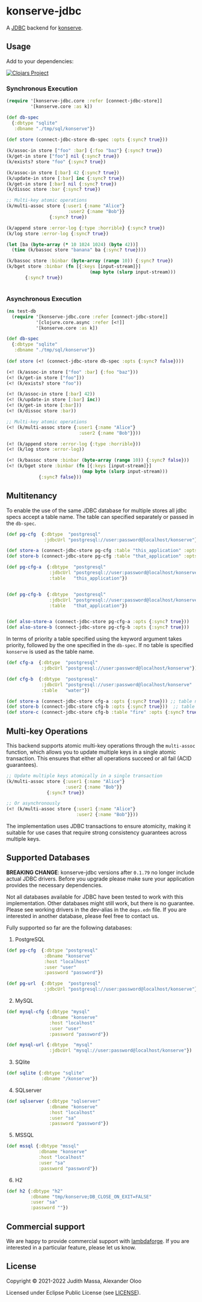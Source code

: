 # konserve-jdbc

A [JDBC](https://github.com/seancorfield/next-jdbc) backend for [konserve](https://github.com/replikativ/konserve). 

## Usage

Add to your dependencies:

[![Clojars Project](http://clojars.org/io.replikativ/konserve-jdbc/latest-version.svg)](http://clojars.org/io.replikativ/konserve-jdbc)

### Synchronous Execution

``` clojure
(require '[konserve-jdbc.core :refer [connect-jdbc-store]]
         '[konserve.core :as k])

(def db-spec
  {:dbtype "sqlite"
   :dbname "./tmp/sql/konserve"})
   
(def store (connect-jdbc-store db-spec :opts {:sync? true}))

(k/assoc-in store ["foo" :bar] {:foo "baz"} {:sync? true})
(k/get-in store ["foo"] nil {:sync? true})
(k/exists? store "foo" {:sync? true})

(k/assoc-in store [:bar] 42 {:sync? true})
(k/update-in store [:bar] inc {:sync? true})
(k/get-in store [:bar] nil {:sync? true})
(k/dissoc store :bar {:sync? true})

;; Multi-key atomic operations
(k/multi-assoc store {:user1 {:name "Alice"} 
                       :user2 {:name "Bob"}} 
                {:sync? true})

(k/append store :error-log {:type :horrible} {:sync? true})
(k/log store :error-log {:sync? true})

(let [ba (byte-array (* 10 1024 1024) (byte 42))]
  (time (k/bassoc store "banana" ba {:sync? true})))

(k/bassoc store :binbar (byte-array (range 10)) {:sync? true})
(k/bget store :binbar (fn [{:keys [input-stream]}]
                               (map byte (slurp input-stream)))
       {:sync? true})
               
```

### Asynchronous Execution

``` clojure
(ns test-db
  (require '[konserve-jdbc.core :refer [connect-jdbc-store]]
           '[clojure.core.async :refer [<!]]
           '[konserve.core :as k])

(def db-spec
  {:dbtype "sqlite"
   :dbname "./tmp/sql/konserve"})
   
(def store (<! (connect-jdbc-store db-spec :opts {:sync? false})))

(<! (k/assoc-in store ["foo" :bar] {:foo "baz"}))
(<! (k/get-in store ["foo"]))
(<! (k/exists? store "foo"))

(<! (k/assoc-in store [:bar] 42))
(<! (k/update-in store [:bar] inc))
(<! (k/get-in store [:bar]))
(<! (k/dissoc store :bar))

;; Multi-key atomic operations
(<! (k/multi-assoc store {:user1 {:name "Alice"} 
                           :user2 {:name "Bob"}}))

(<! (k/append store :error-log {:type :horrible}))
(<! (k/log store :error-log))

(<! (k/bassoc store :binbar (byte-array (range 10)) {:sync? false}))
(<! (k/bget store :binbar (fn [{:keys [input-stream]}]
                            (map byte (slurp input-stream)))
            {:sync? false}))
```
## Multitenancy
To enable the use of the same JDBC database for multiple stores all jdbc specs accept a table name.
The table can specified separately or passed in the `db-spec`. 

``` clojure
(def pg-cfg  {:dbtype  "postgresql"
              :jdbcUrl "postgresql://user:password@localhost/konserve"})

(def store-a (connect-jdbc-store pg-cfg :table "this_application" :opts {:sync? true}))
(def store-b (connect-jdbc-store pg-cfg :table "that_application" :opts {:sync? true}))

(def pg-cfg-a  {:dbtype  "postgresql"
                :jdbcUrl "postgresql://user:password@localhost/konserve"
                :table   "this_application"})


(def pg-cfg-b  {:dbtype  "postgresql"
                :jdbcUrl "postgresql://user:password@localhost/konserve"
                :table   "that_application"})


(def also-store-a (connect-jdbc-store pg-cfg-a :opts {:sync? true}))
(def also-store-b (connect-jdbc-store pg-cfg-b :opts {:sync? true}))
```
In terms of priority a table specified using the keyword argument takes priority, followed
by the one specified in the `db-spec`. If no table is specified `konserve` is used as the table name.

``` clojure
(def cfg-a  {:dbtype  "postgresql"
             :jdbcUrl "postgresql://user:password@localhost/konserve"})

(def cfg-b  {:dbtype  "postgresql"
             :jdbcUrl "postgresql://user:password@localhost/konserve"
             :table   "water"})

(def store-a (connect-jdbc-store cfg-a :opts {:sync? true})) ;; table name => konserve
(def store-b (connect-jdbc-store cfg-b :opts {:sync? true}))  ;; table name => water 
(def store-c (connect-jdbc-store cfg-b :table "fire" :opts {:sync? true})) ;;table name => fire
``````

## Multi-key Operations

This backend supports atomic multi-key operations through the `multi-assoc` function, which allows you to update multiple keys in a single atomic transaction. This ensures that either all operations succeed or all fail (ACID guarantees).

``` clojure
;; Update multiple keys atomically in a single transaction
(k/multi-assoc store {:user1 {:name "Alice"} 
                      :user2 {:name "Bob"}} 
               {:sync? true})

;; Or asynchronously
(<! (k/multi-assoc store {:user1 {:name "Alice"} 
                          :user2 {:name "Bob"}}))
```

The implementation uses JDBC transactions to ensure atomicity, making it suitable for use cases that require strong consistency guarantees across multiple keys.

## Supported Databases

**BREAKING CHANGE**: konserve-jdbc versions after `0.1.79` no longer include
actual JDBC drivers. Before you upgrade please make sure your application
provides the necessary dependencies.

Not all databases available for JDBC have been tested to work with this implementation.
Other databases might still work, but there is no guarantee. Please see working
drivers in the dev-alias in the `deps.edn` file.
If you are interested in another database, please feel free to contact us.

Fully supported so far are the following databases:

1) PostgreSQL

``` clojure
(def pg-cfg  {:dbtype "postgresql"
              :dbname "konserve"
              :host "localhost"
              :user "user"
              :password "password"})

(def pg-url  {:dbtype  "postgresql"
              :jdbcUrl "postgresql://user:password@localhost/konserve"})
```

2) MySQL

``` clojure
(def mysql-cfg {:dbtype "mysql"
                :dbname "konserve"
                :host "localhost"
                :user "user"
                :password "password"})

(def mysql-url {:dbtype  "mysql"
                :jdbcUrl "mysql://user:password@localhost/konserve"})
```

3) SQlite

``` clojure
(def sqlite {:dbtype "sqlite"
             :dbname "/konserve"})
```

4) SQLserver

``` clojure
(def sqlserver {:dbtype "sqlserver"
                :dbname "konserve"
                :host "localhost"
                :user "sa"
                :password "password"})
```

5) MSSQL

``` clojure
(def mssql {:dbtype "mssql"
            :dbname "konserve"
            :host "localhost"
            :user "sa"
            :password "password"})
```

6) H2

``` clojure
(def h2 {:dbtype "h2"
         :dbname "tmp/konserve;DB_CLOSE_ON_EXIT=FALSE"
         :user "sa"
         :password ""})
```

## Commercial support

We are happy to provide commercial support with
[lambdaforge](https://lambdaforge.io). If you are interested in a particular
feature, please let us know.

## License

Copyright © 2021-2022 Judith Massa, Alexander Oloo

Licensed under Eclipse Public License (see [LICENSE](LICENSE)).
